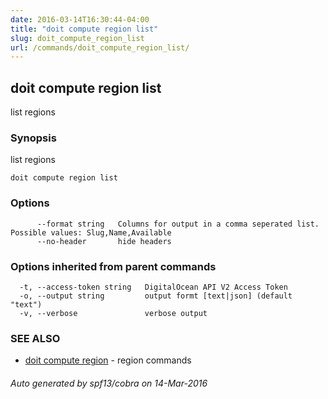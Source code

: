 ```yaml
---
date: 2016-03-14T16:30:44-04:00
title: "doit compute region list"
slug: doit_compute_region_list
url: /commands/doit_compute_region_list/
---
```

## doit compute region list

list regions

### Synopsis


list regions

```
doit compute region list
```

### Options

```
      --format string   Columns for output in a comma seperated list. Possible values: Slug,Name,Available
      --no-header       hide headers
```

### Options inherited from parent commands

```
  -t, --access-token string   DigitalOcean API V2 Access Token
  -o, --output string         output formt [text|json] (default "text")
  -v, --verbose               verbose output
```

### SEE ALSO
* [doit compute region](/commands/doit_compute_region/)	 - region commands

###### Auto generated by spf13/cobra on 14-Mar-2016
